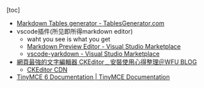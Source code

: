 



[toc]



- [Markdown Tables generator - TablesGenerator.com](https://www.tablesgenerator.com/markdown_tables)
- vscode插件(所见即所得markdown editor)
  - waht you see is what you get
  - [Markdown Preview Editor - Visual Studio Marketplace](https://marketplace.visualstudio.com/items?itemName=MattPerlick.markdown-preview-editor)
  - [vscode-yarkdown - Visual Studio Marketplace](https://marketplace.visualstudio.com/items?itemName=zhepama.vscode-yarkdown)
- [網頁最強的文字編輯器 CKEditor﹍安裝使用心得整理＠WFU BLOG](https://www.wfublog.com/2017/11/web-wysiwyg-text-editor-ckeditor.html)
  - [CKEditor CDN](http://cdn.ckeditor.com/)
- [TinyMCE 6 Documentation | TinyMCE Documentation](https://www.tiny.cloud/docs/tinymce/6/)

